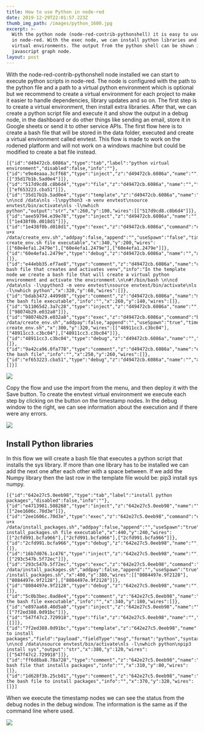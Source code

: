 ```yaml
---
title: How to use Python in node-red
date: 2019-12-29T22:01:57.223Z
thumb_img_path: /images/python_1600.jpg
excerpt: >-
  With the python node (node-red-contrib-pythonshell) it is easy to use python
  in node-red. With the exec node, we can install python libraries and create
  virtual environments. The output from the python shell can be shown in the
  javascript graph node.
layout: post
---
```

With the node-red-contrib-pythonshell node installed we can start to execute python scripts in node-red. The node is configured with the path to the python file and a path to a virtual python environment which is optional but we recommend to create a virtual environment for each project to make it easier to handle dependencies, library updates and so on. The first step is to create a virtual environment, then install extra libraries. After that, we can create a python script file and execute it and show the output in a debug node, in the dashboard or do other things like sending an email, store it in Google sheets or send it to other service APIs. The first flow here is to create a bash file that will be stored in the data folder, executed and create a virtual environment called envtest. This flow is made to work on the rodened platform and will not work on a windows machine but could be modified to create a bat file instead.

```
[{"id":"d49472cb.6086a","type":"tab","label":"python virtual environment","disabled":false,"info":""},{"id":"e9e4eaaa.3cff68","type":"inject","z":"d49472cb.6086a","name":"","topic":"","payload":"","payloadType":"date","repeat":"","crontab":"","once":false,"onceDelay":0.1,"x":100,"y":100,"wires":[["35d17b1b.5ad0e4"]]},{"id":"517d9cd8.c8b6d4","type":"file","z":"d49472cb.6086a","name":"","filename":"/data/create_env.sh","appendNewline":true,"createDir":false,"overwriteFile":"true","encoding":"none","x":430,"y":100,"wires":[["ef653223.cba51"]]},{"id":"35d17b1b.5ad0e4","type":"template","z":"d49472cb.6086a","name":"","field":"payload","fieldType":"msg","format":"python","syntax":"plain","template":"#!/bin/bash \n\ncd /data\nls -l\npython3 -m venv envtest\nsource envtest/bin/activate\nls -l\nwhich python","output":"str","x":260,"y":100,"wires":[["517d9cd8.c8b6d4"]]},{"id":"aee59794.e39e78","type":"inject","z":"d49472cb.6086a","name":"","topic":"","payload":"","payloadType":"date","repeat":"","crontab":"","once":false,"onceDelay":0.1,"x":100,"y":200,"wires":[["1e438f0b.d018d1"]]},{"id":"1e438f0b.d018d1","type":"exec","z":"d49472cb.6086a","command":"chmod u+x /data/create_env.sh","addpay":false,"append":"","useSpawn":"false","timer":"","oldrc":false,"name":"make create_env.sh file executable","x":340,"y":200,"wires":[["60e4efa1.2479e"],["60e4efa1.2479e"],["60e4efa1.2479e"]]},{"id":"60e4efa1.2479e","type":"debug","z":"d49472cb.6086a","name":"","active":true,"tosidebar":true,"console":false,"tostatus":false,"complete":"false","x":610,"y":200,"wires":[]},{"id":"e44ebb35.ef7ae8","type":"comment","z":"d49472cb.6086a","name":"create bash file that creates and activates venv","info":"In the template node we create a bash file that will create a virtual python environment and activate the environment.\n\n#!/bin/bash \n\ncd /data\nls -l\npython3 -m venv envtest\nsource envtest/bin/activate\nls -l\nwhich python","x":320,"y":60,"wires":[]},{"id":"bdab3472.4499d8","type":"comment","z":"d49472cb.6086a","name":"make the bash file executable","info":"","x":260,"y":140,"wires":[]},{"id":"b11065d2.3a7c28","type":"inject","z":"d49472cb.6086a","name":"","topic":"","payload":"","payloadType":"date","repeat":"","crontab":"","once":false,"onceDelay":0.1,"x":100,"y":320,"wires":[["98074b29.e032a8"]]},{"id":"98074b29.e032a8","type":"exec","z":"d49472cb.6086a","command":"bash /data/create_env.sh","addpay":false,"append":"","useSpawn":"true","timer":"","oldrc":false,"name":"execute create_env.sh","x":300,"y":320,"wires":[["48911cc3.c3bc04"],["48911cc3.c3bc04"],["48911cc3.c3bc04"]]},{"id":"48911cc3.c3bc04","type":"debug","z":"d49472cb.6086a","name":"","active":true,"tosidebar":true,"console":false,"tostatus":false,"complete":"false","x":610,"y":320,"wires":[]},{"id":"9a42ca96.0fa778","type":"comment","z":"d49472cb.6086a","name":"execute the bash file","info":"","x":250,"y":260,"wires":[]},{"id":"ef653223.cba51","type":"debug","z":"d49472cb.6086a","name":"","active":true,"tosidebar":true,"console":false,"tostatus":false,"complete":"false","x":610,"y":100,"wires":[]}]
```

![](/images/createpythonenv.png)

Copy the flow and use the import from the menu, and then deploy it with the Save button. To create the envtest virtual environment we execute each step by clicking on the button on the timestamp nodes. In the debug window to the right, we can see information about the execution and if there were any errors.

![](/images/createpythonenv_debug1.png)

## Install Python libraries

In this flow we will create a bash file that executes a python script that installs the sys library. If more than one library has to be installed we can add the next one after each other with a space between. If we add the Numpy library then the last row in the template file would be: pip3 install sys numpy.

```
[{"id":"642e27c5.0eeb98","type":"tab","label":"install python packages","disabled":false,"info":""},{"id":"e4713981.508268","type":"inject","z":"642e27c5.0eeb98","name":"","topic":"","payload":"","payloadType":"date","repeat":"","crontab":"","once":false,"onceDelay":0.1,"x":140,"y":240,"wires":[["2ee1606c.70d3e"]]},{"id":"2ee1606c.70d3e","type":"exec","z":"642e27c5.0eeb98","command":"chmod u+x /data/install_packages.sh","addpay":false,"append":"","useSpawn":"true","timer":"","oldrc":false,"name":"make install_packages.sh file executable","x":440,"y":240,"wires":[["2cfd991.bcfa966"],["2cfd991.bcfa966"],["2cfd991.bcfa966"]]},{"id":"2cfd991.bcfa966","type":"debug","z":"642e27c5.0eeb98","name":"","active":true,"tosidebar":true,"console":false,"tostatus":false,"complete":"false","x":710,"y":240,"wires":[]},{"id":"16b7d076.1c476","type":"inject","z":"642e27c5.0eeb98","name":"","topic":"","payload":"","payloadType":"date","repeat":"","crontab":"","once":false,"onceDelay":0.1,"x":140,"y":380,"wires":[["293c547b.5f72ec"]]},{"id":"293c547b.5f72ec","type":"exec","z":"642e27c5.0eeb98","command":"bash /data/install_packages.sh","addpay":false,"append":"","useSpawn":"true","timer":"","oldrc":false,"name":"execute /install_packages.sh","x":400,"y":380,"wires":[["8084497e.9f2128"],["8084497e.9f2128"],["8084497e.9f2128"]]},{"id":"8084497e.9f2128","type":"debug","z":"642e27c5.0eeb98","name":"","active":true,"tosidebar":true,"console":false,"tostatus":false,"complete":"false","x":630,"y":380,"wires":[]},{"id":"5c0b3bec.0ad8e4","type":"comment","z":"642e27c5.0eeb98","name":"make the bash file executable","info":"","x":340,"y":180,"wires":[]},{"id":"e897aa68.48d5a8","type":"inject","z":"642e27c5.0eeb98","name":"","topic":"","payload":"","payloadType":"date","repeat":"","crontab":"","once":false,"onceDelay":0.1,"x":140,"y":120,"wires":[["7f2ed388.0d91bc"]]},{"id":"547f47c2.729918","type":"file","z":"642e27c5.0eeb98","name":"","filename":"/data/install_packages.sh","appendNewline":true,"createDir":false,"overwriteFile":"true","encoding":"none","x":650,"y":120,"wires":[[]]},{"id":"7f2ed388.0d91bc","type":"template","z":"642e27c5.0eeb98","name":"file to install packages","field":"payload","fieldType":"msg","format":"python","syntax":"plain","template":"#!/bin/bash \n\ncd /data\nsource envtest/bin/activate\nls -l\nwhich python\npip3 install sys","output":"str","x":380,"y":120,"wires":[["547f47c2.729918"]]},{"id":"ff6d8ba8.78a728","type":"comment","z":"642e27c5.0eeb98","name":"create bash file that installs packages","info":"","x":310,"y":80,"wires":[]},{"id":"1d628f3b.25cb81","type":"comment","z":"642e27c5.0eeb98","name":"execute the bash file to install packages","info":"","x":370,"y":320,"wires":[]}]
```

When we execute the timestamp nodes we can see the status from the debug nodes in the debug window. The information is the same as if the command line where used.

![](/images/createpythonenv_debug1.png)
